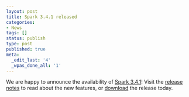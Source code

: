 ```yaml
---
layout: post
title: Spark 3.4.1 released
categories:
- News
tags: []
status: publish
type: post
published: true
meta:
  _edit_last: '4'
  _wpas_done_all: '1'
---
```

We are happy to announce the availability of <a href="{{site.baseurl}}/releases/spark-release-3-4-1.html" title="Spark Release 3.4.1">Spark 3.4.1</a>! Visit the <a href="{{site.baseurl}}/releases/spark-release-3-4-1.html" title="Spark Release 3.4.1">release notes</a> to read about the new features, or <a href="{{site.baseurl}}/downloads.html">download</a> the release today.
